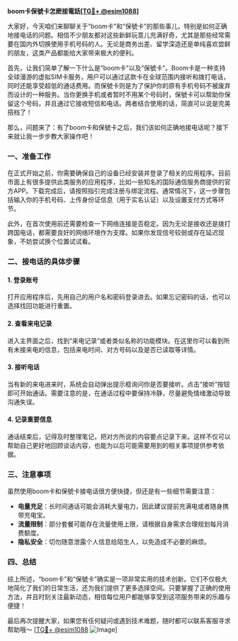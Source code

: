 **boom卡保號卡怎麽接電話[[TG💪+ @esim1088](https://t.me/s/esim1088)]**

大家好，今天咱们来聊聊关于“boom卡”和“保號卡”的那些事儿，特别是如何正确地接电话的问题。相信不少朋友都对这些新鲜玩意儿充满好奇，尤其是那些经常需要在国内外切换使用手机号码的人。无论是商务出差、留学深造还是单纯喜欢尝鲜的朋友，这类产品都能给大家带来极大的便利。

首先，让我们简单了解一下什么是“boom卡”以及“保號卡”。Boom卡是一种支持全球漫游的虚拟SIM卡服务，用户可以通过这款卡在全球范围内接听和拨打电话，同时还能享受超低的通话费用。而保號卡则是为了保护你的原有手机号码不被废弃而设计的一种服务。当你更换手机或者暂时不用某个号码时，保號卡可以帮助你保留这个号码，并且通过它接收短信和电话。两者结合使用的话，简直可以说是完美搭档了！

那么，问题来了：有了boom卡和保號卡之后，我们该如何正确地接电话呢？接下来就让我一步步教大家操作吧！

### 一、准备工作

在正式开始之前，你需要确保自己的设备已经安装并登录了相关的应用程序。目前市面上有很多提供此类服务的应用程序，比如一些知名的国际通信服务商提供的官方APP。下载完成后，请按照指引完成注册与绑定流程。通常情况下，这一步骤包括输入你的手机号码、上传身份证信息（用于实名认证）以及设置支付方式等环节。

此外，在首次使用前还需要检查一下网络连接是否稳定。因为无论是接收还是拨打跨国电话，都需要良好的网络环境作为支撑。如果你发现信号较弱或存在延迟现象，不妨尝试换个位置试试看。

### 二、接电话的具体步骤

#### 1. 登录账号
打开应用程序后，先用自己的用户名和密码登录进去。如果忘记密码的话，也可以选择找回功能进行重置。

#### 2. 查看来电记录
进入主界面之后，找到“来电记录”或者类似名称的功能模块。在这里你可以看到所有未接来电的信息，包括来电时间、对方号码以及是否已读取等详情。

#### 3. 接听电话
当有新的来电进来时，系统会自动弹出提示框询问你是否要接听。点击“接听”按钮即可开始通话。需要注意的是，在通话过程中要保持冷静，尽量避免情绪激动导致沟通失误。

#### 4. 记录重要信息
通话结束后，记得及时整理笔记，把对方所说的内容要点记录下来。这样不仅可以帮助自己更好地回顾谈话内容，也能为以后可能需要用到的相关事项提供参考依据。

### 三、注意事项

虽然使用boom卡和保號卡接电话很方便快捷，但还是有一些细节需要注意：

- **电量充足**：长时间通话可能会消耗大量电力，因此建议提前充满电或者随身携带充电宝。
- **流量限制**：部分套餐可能存在流量使用上限，请根据自身需求合理规划每月消费额度。
- **隐私安全**：切勿随意泄露个人信息给陌生人，以免造成不必要的麻烦。

### 四、总结

综上所述，“boom卡”和“保號卡”确实是一项非常实用的技术创新。它们不仅极大地简化了我们的日常生活，还为我们提供了更多选择空间。只要掌握了正确的使用方法，并且时刻关注最新动态，相信每位用户都能够享受到这项服务带来的乐趣与便捷！

最后再次提醒大家，如果您有任何疑问或遇到技术难题，随时都可以联系客服寻求帮助哦～ [[TG💪+ @esim1088](https://t.me/s/esim1088) ![Image](https://i.postimg.cc/4NQfJmqS/Snipaste-2025-05-13-00-14-12.png)]